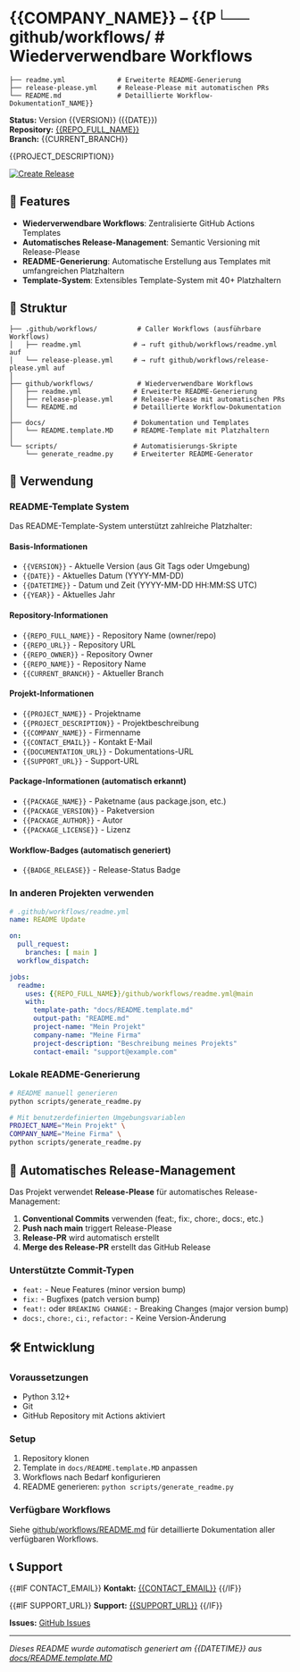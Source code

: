 # {{COMPANY_NAME}} – {{P└── github/workflows/           # Wiederverwendbare Workflows
    ├── readme.yml             # Erweiterte README-Generierung
    ├── release-please.yml     # Release-Please mit automatischen PRs
    └── README.md              # Detaillierte Workflow-DokumentationT_NAME}}

**Status:** Version {{VERSION}} ({{DATE}})  
**Repository:** [{{REPO_FULL_NAME}}]({{REPO_URL}})  
**Branch:** {{CURRENT_BRANCH}}

{{PROJECT_DESCRIPTION}}

[![Create Release]({{REPO_URL}}/actions/workflows/release-please.yml/badge.svg)]({{REPO_URL}}/actions/workflows/release-please.yml)

## 🎯 Features

- **Wiederverwendbare Workflows**: Zentralisierte GitHub Actions Templates
- **Automatisches Release-Management**: Semantic Versioning mit Release-Please
- **README-Generierung**: Automatische Erstellung aus Templates mit umfangreichen Platzhaltern
- **Template-System**: Extensibles Template-System mit 40+ Platzhaltern

## 📁 Struktur

```text
├── .github/workflows/          # Caller Workflows (ausführbare Workflows)
│   ├── readme.yml             # → ruft github/workflows/readme.yml auf
│   └── release-please.yml     # → ruft github/workflows/release-please.yml auf
│
├── github/workflows/           # Wiederverwendbare Workflows
│   ├── readme.yml             # Erweiterte README-Generierung
│   ├── release-please.yml     # Release-Please mit automatischen PRs
│   └── README.md              # Detaillierte Workflow-Dokumentation
│
├── docs/                      # Dokumentation und Templates
│   └── README.template.MD     # README-Template mit Platzhaltern
│
└── scripts/                   # Automatisierungs-Skripte
    └── generate_readme.py     # Erweiterter README-Generator
```

## 🚀 Verwendung

### README-Template System

Das README-Template-System unterstützt zahlreiche Platzhalter:

#### Basis-Informationen

- `{{VERSION}}` - Aktuelle Version (aus Git Tags oder Umgebung)
- `{{DATE}}` - Aktuelles Datum (YYYY-MM-DD)
- `{{DATETIME}}` - Datum und Zeit (YYYY-MM-DD HH:MM:SS UTC)
- `{{YEAR}}` - Aktuelles Jahr

#### Repository-Informationen

- `{{REPO_FULL_NAME}}` - Repository Name (owner/repo)
- `{{REPO_URL}}` - Repository URL
- `{{REPO_OWNER}}` - Repository Owner
- `{{REPO_NAME}}` - Repository Name
- `{{CURRENT_BRANCH}}` - Aktueller Branch

#### Projekt-Informationen

- `{{PROJECT_NAME}}` - Projektname
- `{{PROJECT_DESCRIPTION}}` - Projektbeschreibung
- `{{COMPANY_NAME}}` - Firmenname
- `{{CONTACT_EMAIL}}` - Kontakt E-Mail
- `{{DOCUMENTATION_URL}}` - Dokumentations-URL
- `{{SUPPORT_URL}}` - Support-URL

#### Package-Informationen (automatisch erkannt)

- `{{PACKAGE_NAME}}` - Paketname (aus package.json, etc.)
- `{{PACKAGE_VERSION}}` - Paketversion
- `{{PACKAGE_AUTHOR}}` - Autor
- `{{PACKAGE_LICENSE}}` - Lizenz

#### Workflow-Badges (automatisch generiert)

- `{{BADGE_RELEASE}}` - Release-Status Badge

### In anderen Projekten verwenden

```yaml
# .github/workflows/readme.yml
name: README Update

on:
  pull_request:
    branches: [ main ]
  workflow_dispatch:

jobs:
  readme:
    uses: {{REPO_FULL_NAME}}/github/workflows/readme.yml@main
    with:
      template-path: "docs/README.template.md"
      output-path: "README.md"
      project-name: "Mein Projekt"
      company-name: "Meine Firma"
      project-description: "Beschreibung meines Projekts"
      contact-email: "support@example.com"
```

### Lokale README-Generierung

```bash
# README manuell generieren
python scripts/generate_readme.py

# Mit benutzerdefinierten Umgebungsvariablen
PROJECT_NAME="Mein Projekt" \
COMPANY_NAME="Meine Firma" \
python scripts/generate_readme.py
```

## 🔄 Automatisches Release-Management

Das Projekt verwendet **Release-Please** für automatisches Release-Management:

1. **Conventional Commits** verwenden (feat:, fix:, chore:, docs:, etc.)
2. **Push nach main** triggert Release-Please
3. **Release-PR** wird automatisch erstellt
4. **Merge des Release-PR** erstellt das GitHub Release

### Unterstützte Commit-Typen

- `feat:` - Neue Features (minor version bump)
- `fix:` - Bugfixes (patch version bump)
- `feat!:` oder `BREAKING CHANGE:` - Breaking Changes (major version bump)
- `docs:`, `chore:`, `ci:`, `refactor:` - Keine Version-Änderung

## 🛠️ Entwicklung

### Voraussetzungen

- Python 3.12+
- Git
- GitHub Repository mit Actions aktiviert

### Setup

1. Repository klonen
2. Template in `docs/README.template.MD` anpassen
3. Workflows nach Bedarf konfigurieren
4. README generieren: `python scripts/generate_readme.py`

### Verfügbare Workflows

Siehe [github/workflows/README.md](github/workflows/README.md) für detaillierte Dokumentation aller verfügbaren Workflows.

## 📞 Support

{{#IF CONTACT_EMAIL}}
**Kontakt:** [{{CONTACT_EMAIL}}](mailto:{{CONTACT_EMAIL}})
{{/IF}}

{{#IF SUPPORT_URL}}
**Support:** [{{SUPPORT_URL}}]({{SUPPORT_URL}})
{{/IF}}

**Issues:** [GitHub Issues]({{REPO_URL}}/issues)

---

*Dieses README wurde automatisch generiert am {{DATETIME}} aus [docs/README.template.MD](docs/README.template.MD)*
